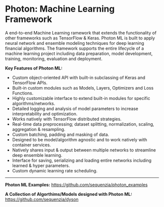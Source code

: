 # Photon: Machine Learning Framework
A end-to-end Machine Learning ramework that extends the functionality of other frameworks such as TensorFlow & Keras. Photon ML is built to apply neural network and ensemble modeling techniques for deep learning financial algorithms. The framework supports the entire lifecycle of a machine learning project including data preparation, model development, training, monitoring, evaluation and deployment.

**Key Features of Photon ML:**

- Custom object-oriented API with built-in subclassing of Keras and TensorFlow APIs.
- Built-in custom modules such as Models, Layers, Optimizers and Loss Functions.
- Highly customizable interface to extend built-in modules for specific algorithms/networks.
- Detailed logging and analysis of model parameters to increase interpretability and optimization.
- Works natively with TensorFlow distributed strategies.
- Real-time data preprocessing; dataset splitting, normalization, scaling, aggregation & resampling.
- Custom batching, padding and masking of data.
- Designed to be model/algorithm agnostic and to work natively with container services.
- Natively shares input & output between multiple networks to streamline deep ensemble learning.
- Interface for saving, serializing and loading entire networks including learned & hyper parameters.
- Custom dynamic learning rate scheduling.

---
**Photon ML Examples:** https://github.com/sequenzia/photon_examples

**A Collection of Algorthims/Models designed with Photon ML:** https://github.com/sequenzia/dyson
